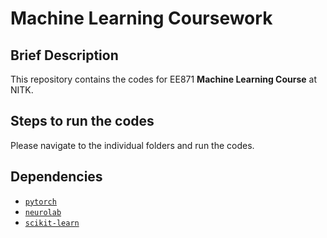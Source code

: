 # Machine Learning Coursework

## Brief Description 
This repository contains the codes for EE871 **Machine Learning Course** at NITK. 
## Steps to run the codes
Please navigate to the individual folders and run the codes.
## Dependencies
- [`pytorch`](https://pytorch.org)
- [`neurolab`](https://pypi.org/project/neurolab/)
- [`scikit-learn`](https://scikit-learn.org/stable/)

